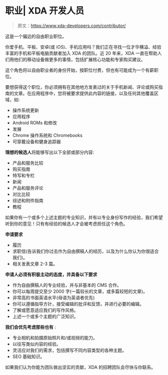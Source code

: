 # 职业| XDA 开发人员

> 原文：<https://www.xda-developers.com/contributor/>

这是一个偏远的自由职业职位。

你爱手机、平板、安卓(或 iOS)、手机应用吗？我们正在寻找一位才华横溢、经验丰富的手机和平板电脑贡献者加入 XDA 的团队。近 20 年来，XDA 一直在帮助人们用他们的移动设备做更多的事情，包括扩展核心功能和专家购买建议。

这个角色将以自由职业者的身份开始，按职位付费，但也有可能成为一个有薪职位。

要想获得这个职位，你必须拥有在其他地方发表过的关于手机新闻、评论或购买指南的文章。在应用程序中，您将被要求提供此内容的链接，以及任何其他覆盖区域，如:

*   操作系统更新
*   应用程序
*   Android ROMs 和修改
*   发展
*   Chrome 操作系统和 Chromebooks
*   可穿戴设备和健身追踪器

**理想的候选人**将能够写出以下全部或部分内容:

*   产品和服务比较
*   购买指南
*   特写和专栏
*   新闻
*   产品和服务评论
*   对比比较
*   综述和附件指南
*   教程

如果你有一个或多个上述主题的专业知识，并有以专业身份写作的经验，我们希望听到你的意见！只有有经验的候选人才会被考虑担任这个角色。

**申请要求**

*   履历
*   求职信(告诉我们你过去作为自由撰稿人的经历，以及为什么你认为你很适合我们)。
*   相关发表文章 2-3 篇。

**申请人必须有积极主动的态度，并具备以下要求**

*   作为自由撰稿人的专业经验，并与非基本的 CMS 合作。
*   你可以每周提交至少 2000 字(一篇较长的文章，或多篇较短的文章)。
*   非常高的书面英语水平(母语为英语者优先)
*   你可以遵循指导方针，接受编辑的批评和反馈，并进行必要的编辑。
*   了解或愿意适应我们的写作风格。
*   上述一个或多个主题的广泛知识。

**我们会优先考虑那些也有** :

*   专业相机和拍摄原始照片和/或视频的能力。
*   以往写类似内容的经验。
*   灵活应对我们的需求，包括撰写不同内容类型的各种主题。
*   SEO 基础知识。

如果我们认为你能为团队做出坚实的贡献，XDA 的招聘团队会尽快与你联系。
